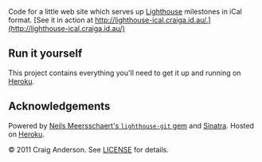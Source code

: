 Code for a little web site which serves up [Lighthouse](http://lighthouseapp.com/) milestones in iCal format. [See it in action at http://lighthouse-ical.craiga.id.au/.](http://lighthouse-ical.craiga.id.au/)

Run it yourself
---------------

This project contains everything you'll need to get it up and running on [Heroku](http://heroku.com/).

Acknowledgements
----------------

Powered by [Neils Meersschaert's `lighthouse-git` gem](http://github.com/nielsm/lighthouse-ical) and [Sinatra](http://www.sinatrarb.com/). Hosted on [Heroku](http://heroku.com/).

&copy; 2011 Craig Anderson. See [LICENSE](http://github.com/craiga/lighthouse-ical-web/blob/master/LICENSE) for details.